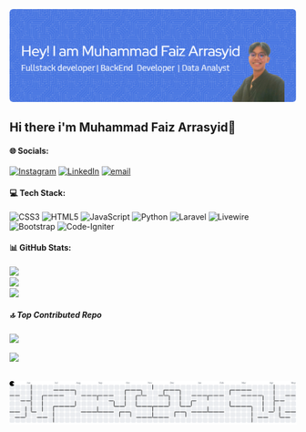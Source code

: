 <!-- ## Hi there i'm Muhammad Faiz Arrasyid👋

![Muhammad Faiz Arrasyid](img/github-header-image.png)

- 🔭 I’m currently working on PT TransTRACK
- 🌱 I’m currently learning on react js -->

<!-- ##### Skills

![My Skills](https://skillicons.dev/icons?i=html,css,js,php,python,laravel&perline=6)

##### Connect With Me
[![https://www.instagram.com/muhfaiz_17](https://skillicons.dev/icons?i=instagram&perline=6)](https://www.instagram.com/muhfaiz_17) [![https://www.linkedin.com/in/muhfaizarr](https://skillicons.dev/icons?i=linkedin&perline=6)](https://www.linkedin.com/in/muhfaizarr) 

##### My Github Stats
![Muhammad Faiz Arrasyid's GitHub stats](https://github-readme-stats.vercel.app/api?username=mfzarr&show_icons=true&theme=github_dark) -->

![Muhammad Faiz Arrasyid](img/github-header-image.png)
## Hi there i'm Muhammad Faiz Arrasyid👋


#### 🌐 Socials:
[![Instagram](https://img.shields.io/badge/Instagram-%23E4405F.svg?logo=Instagram&logoColor=white)](https://instagram.com/muhfaiz_17) [![LinkedIn](https://img.shields.io/badge/LinkedIn-%230077B5.svg?logo=linkedin&logoColor=white)](https://linkedin.com/in/muhfaizarr) [![email](https://img.shields.io/badge/Email-D14836?logo=gmail&logoColor=white)](mailto:muhfaizarr17@gmail.com) 

#### 💻 Tech Stack:
![CSS3](https://img.shields.io/badge/css3-%231572B6.svg?style=for-the-badge&logo=css3&logoColor=white) ![HTML5](https://img.shields.io/badge/html5-%23E34F26.svg?style=for-the-badge&logo=html5&logoColor=white) ![JavaScript](https://img.shields.io/badge/javascript-%23323330.svg?style=for-the-badge&logo=javascript&logoColor=%23F7DF1E) ![Python](https://img.shields.io/badge/python-3670A0?style=for-the-badge&logo=python&logoColor=ffdd54) ![Laravel](https://img.shields.io/badge/laravel-%23FF2D20.svg?style=for-the-badge&logo=laravel&logoColor=white) ![Livewire](https://img.shields.io/badge/livewire-%234e56a6.svg?style=for-the-badge&logo=livewire&logoColor=white) ![Bootstrap](https://img.shields.io/badge/bootstrap-%238511FA.svg?style=for-the-badge&logo=bootstrap&logoColor=white) ![Code-Igniter](https://img.shields.io/badge/CodeIgniter-%23EF4223.svg?style=for-the-badge&logo=codeIgniter&logoColor=white)
#### 📊 GitHub Stats:
![](https://github-readme-stats.vercel.app/api?username=mfzarr&theme=github_dark&hide_border=false&include_all_commits=true&count_private=false)<br/>
![](https://nirzak-streak-stats.vercel.app/?user=mfzarr&theme=github_dark&hide_border=false)<br/>
![](https://github-readme-stats.vercel.app/api/top-langs/?username=mfzarr&theme=github_dark&hide_border=false&include_all_commits=true&count_private=false&layout=compact)

##### 🔝 Top Contributed Repo
![](https://github-contributor-stats.vercel.app/api?username=mfzarr&limit=5&theme=dark&combine_all_yearly_contributions=true)


[![](https://visitcount.itsvg.in/api?id=mfzarr&icon=0&color=0)](https://visitcount.itsvg.in)

<br clear="both">

<picture>
  <source media="(prefers-color-scheme: dark)" srcset="https://raw.githubusercontent.com/mfzarr/mfzarr/output/pacman-contribution-graph-dark.svg">
  <source media="(prefers-color-scheme: light)" srcset="https://raw.githubusercontent.com/mfzarr/mfzarr/output/pacman-contribution-graph.svg">
  <img alt="pacman contribution graph" src="https://raw.githubusercontent.com/mfzarr/mfzarr/output/pacman-contribution-graph.svg">
</picture>

###
